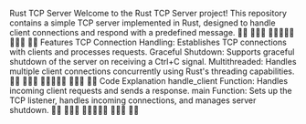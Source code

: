 Rust TCP Server
Welcome to the Rust TCP Server project! This repository contains a simple TCP server implemented in Rust, designed to handle client connections and respond with a predefined message.
🦀🦀 🦀🦀🦀 🦀🦀🦀🦀🦀 🦀🦀🦀 🦀🦀
Features
TCP Connection Handling: Establishes TCP connections with clients and processes requests.
Graceful Shutdown: Supports graceful shutdown of the server on receiving a Ctrl+C signal.
Multithreaded: Handles multiple client connections concurrently using Rust's threading capabilities.
🦀🦀 🦀🦀🦀 🦀🦀🦀🦀🦀 🦀🦀🦀 🦀🦀
Code Explanation
handle_client Function: Handles incoming client requests and sends a response.
main Function: Sets up the TCP listener, handles incoming connections, and manages server shutdown.
🦀🦀 🦀🦀🦀 🦀🦀🦀🦀🦀 🦀🦀🦀 🦀🦀